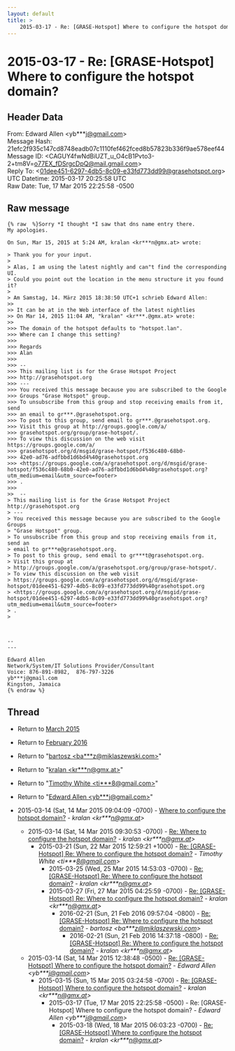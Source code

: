 ```yaml
---
layout: default
title: >
    2015-03-17 - Re: [GRASE-Hotspot] Where to configure the hotspot domain?
---
```


# 2015-03-17 - Re: [GRASE-Hotspot] Where to configure the hotspot domain?

## Header Data

From: Edward Allen \<yb***j@gmail.com\><br>
Message Hash: 21efc2f935c147cd8748eadb07c1110fef462fced8b57823b336f9ae578eef44<br>
Message ID: \<CAGUY4fwNdBiUZT_u_O4cB1Pvto3-2+tm8V=o77EX_fDSrgcDpQ@mail.gmail.com\><br>
Reply To: \<01dee451-6297-4db5-8c09-e33fd773dd99@grasehotspot.org\><br>
UTC Datetime: 2015-03-17 20:25:58 UTC<br>
Raw Date: Tue, 17 Mar 2015 22:25:58 -0500<br>

## Raw message

```
{% raw  %}Sorry *I thought *I saw that dns name entry there.
My apologies.

On Sun, Mar 15, 2015 at 5:24 AM, kralan <kr***n@gmx.at> wrote:

> Thank you for your input.
>
> Alas, I am using the latest nightly and can"t find the corresponding UI.
> Could you point out the location in the menu structure it you found it?
>
> Am Samstag, 14. März 2015 18:38:50 UTC+1 schrieb Edward Allen:
>>
>> It can be at in the Web interface of the latest nightlies
>> On Mar 14, 2015 11:04 AM, "kralan" <kr***.@gmx.at> wrote:
>>
>>> The domain of the hotspot defaults to "hotspot.lan".
>>> Where can I change this setting?
>>>
>>> Regards
>>> Alan
>>>
>>> --
>>> This mailing list is for the Grase Hotspot Project
>>> http://grasehotspot.org
>>> ---
>>> You received this message because you are subscribed to the Google
>>> Groups "Grase Hotspot" group.
>>> To unsubscribe from this group and stop receiving emails from it, send
>>> an email to gr***.@grasehotspot.org.
>>> To post to this group, send email to gr***.@grasehotspot.org.
>>> Visit this group at http://groups.google.com/a/
>>> grasehotspot.org/group/grase-hotspot/.
>>> To view this discussion on the web visit https://groups.google.com/a/
>>> grasehotspot.org/d/msgid/grase-hotspot/f536c480-68b0-
>>> 42e0-ad76-adfbbd1d6bd4%40grasehotspot.org
>>> <https://groups.google.com/a/grasehotspot.org/d/msgid/grase-hotspot/f536c480-68b0-42e0-ad76-adfbbd1d6bd4%40grasehotspot.org?utm_medium=email&utm_source=footer>
>>> .
>>>
>>  --
> This mailing list is for the Grase Hotspot Project http://grasehotspot.org
> ---
> You received this message because you are subscribed to the Google Groups
> "Grase Hotspot" group.
> To unsubscribe from this group and stop receiving emails from it, send an
> email to gr***e@grasehotspot.org.
> To post to this group, send email to gr***t@grasehotspot.org.
> Visit this group at
> http://groups.google.com/a/grasehotspot.org/group/grase-hotspot/.
> To view this discussion on the web visit
> https://groups.google.com/a/grasehotspot.org/d/msgid/grase-hotspot/01dee451-6297-4db5-8c09-e33fd773dd99%40grasehotspot.org
> <https://groups.google.com/a/grasehotspot.org/d/msgid/grase-hotspot/01dee451-6297-4db5-8c09-e33fd773dd99%40grasehotspot.org?utm_medium=email&utm_source=footer>
> .
>



-- 
---

Edward Allen
Network/System/IT Solutions Provider/Consultant
Voice: 876-891-8982,  876-797-3226
yb***j@gmail.com
Kingston, Jamaica
{% endraw %}
```

## Thread

+ Return to [March 2015](/archive/2015/03)
+ Return to [February 2016](/archive/2016/02)

+ Return to "[bartosz <ba***z<span>@</span>miklaszewski.com>](/authors/ba___z_at_miklaszewski_com)"
+ Return to "[kralan <kr***n<span>@</span>gmx.at>](/authors/kr___n_at_gmx_at)"
+ Return to "[Timothy White <ti***8<span>@</span>gmail.com>](/authors/ti___8_at_gmail_com)"
+ Return to "[Edward Allen <yb***j<span>@</span>gmail.com>](/authors/yb___j_at_gmail_com)"

+ 2015-03-14 (Sat, 14 Mar 2015 09:04:09 -0700) - [Where to configure the hotspot domain?](/archive/2015/03/0af09bd3a6607936a47d2883f2acb78abd9b73802ff45edd1c83564816763167) - _kralan \<kr***n@gmx.at\>_
  + 2015-03-14 (Sat, 14 Mar 2015 09:30:53 -0700) - [Re: Where to configure the hotspot domain?](/archive/2015/03/258246c8ba4e72c9e6bfadca2ee02812d98b568376e8c38f69475fe0f7c6fde9) - _kralan \<kr***n@gmx.at\>_
    + 2015-03-21 (Sun, 22 Mar 2015 12:59:21 +1000) - [Re: [GRASE-Hotspot] Re: Where to configure the hotspot domain?](/archive/2015/03/af4ceb4663b60e4bb1c0718d7249f2c5c9373e6997978187fe19c7b76c030fa7) - _Timothy White \<ti***8@gmail.com\>_
      + 2015-03-25 (Wed, 25 Mar 2015 14:53:03 -0700) - [Re: [GRASE-Hotspot] Re: Where to configure the hotspot domain?](/archive/2015/03/1da302b38be08aa7d016d138863026e01d2ee9f50b35ab003cbcb79fcdbb2e4d) - _kralan \<kr***n@gmx.at\>_
      + 2015-03-27 (Fri, 27 Mar 2015 04:25:59 -0700) - [Re: [GRASE-Hotspot] Re: Where to configure the hotspot domain?](/archive/2015/03/d80f65f1b883c6718e15c004048786d74f714cccaf4d9bf738cc61046dce481b) - _kralan \<kr***n@gmx.at\>_
        + 2016-02-21 (Sun, 21 Feb 2016 09:57:04 -0800) - [Re: [GRASE-Hotspot] Re: Where to configure the hotspot domain?](/archive/2016/02/c9c8b81adaf0b9e0c46388d460bff9e137db158bb848adbf9ab53af11aca9283) - _bartosz \<ba***z@miklaszewski.com\>_
          + 2016-02-21 (Sun, 21 Feb 2016 14:37:18 -0800) - [Re: [GRASE-Hotspot] Re: Where to configure the hotspot domain?](/archive/2016/02/fae1f2a2c3591801ce2227397d518d322b7af4909502a29957fc0037287854e0) - _kralan \<kr***n@gmx.at\>_
  + 2015-03-14 (Sat, 14 Mar 2015 12:38:48 -0500) - [Re: [GRASE-Hotspot] Where to configure the hotspot domain?](/archive/2015/03/ea0aea30cb60f358c825703c018e83541748653586b34fe0aabeb4cbe960ae50) - _Edward Allen \<yb***j@gmail.com\>_
    + 2015-03-15 (Sun, 15 Mar 2015 03:24:58 -0700) - [Re: [GRASE-Hotspot] Where to configure the hotspot domain?](/archive/2015/03/b231f46b86ef72c18b41f0f1eb801dbfc81b84d10e24323569077e71c2a4ab94) - _kralan \<kr***n@gmx.at\>_
      + 2015-03-17 (Tue, 17 Mar 2015 22:25:58 -0500) - Re: [GRASE-Hotspot] Where to configure the hotspot domain? - _Edward Allen \<yb***j@gmail.com\>_
        + 2015-03-18 (Wed, 18 Mar 2015 06:03:23 -0700) - [Re: [GRASE-Hotspot] Where to configure the hotspot domain?](/archive/2015/03/db2dad5006af8e4a8d7d5fae36962edbd8dcfea8fe4c5f988b7df8b68fbc655f) - _kralan \<kr***n@gmx.at\>_

